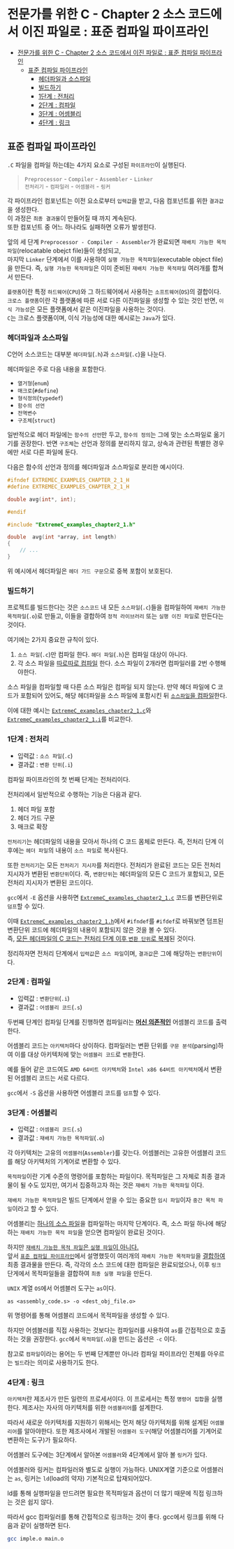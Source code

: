 # 전문가를 위한 C - Chapter 2 소스 코드에서 이진 파일로 : 표준 컴파일 파이프라인

- [전문가를 위한 C - Chapter 2 소스 코드에서 이진 파일로 : 표준 컴파일 파이프라인](#전문가를-위한-c---chapter-2-소스-코드에서-이진-파일로--표준-컴파일-파이프라인)
  - [표준 컴파일 파이프라인](#표준-컴파일-파이프라인)
    - [헤더파일과 소스파일](#헤더파일과-소스파일)
    - [빌드하기](#빌드하기)
    - [1단계 : 전처리](#1단계--전처리)
    - [2단계 : 컴파일](#2단계--컴파일)
    - [3단계 : 어셈블리](#3단계--어셈블리)
    - [4단계 : 링크](#4단계--링크)



## 표준 컴파일 파이프라인

`.C` 파일을 컴파일 하는데는 4가지 요소로 구성된 `파이프라인`이 실행된다.

> `Preprocessor` - `Compiler` - `Assembler` - `Linker`  
> `전처리기` - `컴파일러` - `어셈블러` - `링커`

각 파이프라인 컴포넌트는 이전 요소로부터 `입력값`을 받고, 다음 컴포넌트를 위한 `결과값`을 생성한다.  
이 과정은 `최종 결과물`이 만들어질 때 까지 계속된다.  
또한 컴포넌트 중 어느 하나라도 실패하면 오류가 발생힌다.

앞의 세 단계 `Preprocessor - Compiler - Assembler`가 완료되면
`재배치 가능한 목적파일`(relocatable obejct file)들이 생성되고,  
마지막 `Linker` 단계에서 이를 사용하여 `실행 가능한 목적파일`(executable object file)을 만든다. 즉, `실행 가능한 목적파일`은 이미 준비된 `재배치 가능한 목적파일` 여러개를 합쳐서 만든다.

`플랫폼`이란 특정 `하드웨어`(`CPU`)와 그 하드웨어에서 사용하는 `소프트웨어`(`OS`)의 결합이다.  
`크로스 플랫폼`이란 각 플랫폼에 따른 서로 다른 이진파일을 생성할 수 있는 것인 반면, `이식 가능성`은 모든 플랫폼에서 같은 이진파일을 사용하는 것이다.  
`C`는 크로스 플랫폼이며, 이식 가능성에 대한 예시로는 `Java`가 있다.

### 헤더파일과 소스파일

C언어 소스코드는 대부분 `헤더파일`(`.h`)과 `소스파일`(`.c`)을 나눈다.

헤더파일은 주로 다음 내용을 포함한다.

* `열거형`(`enum`)
* `매크로`(`#define`)
* `형식정의`(`typedef`)
* `함수의 선언`
* `전역변수`
* `구조체`(`struct`)

일반적으로 헤더 파일에는 `함수의 선언`만 두고, `함수의 정의`는 그에 맞는 소스파일로 옮기기를 권장한다. 반면 `구조체`는 선언과 정의를 분리하지 않고, 상속과 관련된 특별한 경우에만 서로 다른 파일에 둔다.

다음은 함수의 선언과 정의를 헤더파일과 소스파일로 분리한 예시이다.
```C
#ifndef EXTREMEC_EXAMPLES_CHAPTER_2_1_H
#define EXTREMEC_EXAMPLES_CHAPTER_2_1_H

double avg(int*, int);

#endif
```

```C
#include "ExtremeC_examples_chapter2_1.h"

double	avg(int *array, int length)
{
	// ...
}
```

위 예시에서 헤더파일은 `헤더 가드 구문`으로 중복 포함이 보호된다.

### 빌드하기

프로젝트를 빌드한다는 것은
`소스코드` 내 모든 `소스파일`(`.c`)들을 컴파일하여 `재배치 가능한 목적파일`(`.o`)로 만들고,
이들을 결합하여 `정적 라이브러리` 또는 `실행 이진 파일`로 만든다는 것이다.

여기에는 2가지 중요한 규칙이 있다.
1. `소스 파일`(`.c`)만 컴파일 한다. `헤더 파일`(`.h`)은 컴파일 대상이 아니다.
2. 각 소스 파일을 <U>따로따로 컴파일</U> 한다. 소스 파일이 2개라면 컴파일러를 2번 수행해야한다.

소스 파일을 컴파일할 때 다른 소스 파일은 컴파일 되지 않는다.
만약 헤더 파일에 C 코드가 포함되어 있어도, 해당 헤더파일을 소스 파일에 포함시킨 뒤 <U>`소스파일`을 컴파일</U>한다.

이에 대한 예시는 [`ExtremeC_examples_chapter2_1.c`](./ExtremeC_examples_chapter2_1.c)와 [`ExtremeC_examples_chapter2_1.i`](./ExtremeC_examples_chapter2_1.i)를 비교한다.

### 1단계 : 전처리

* 입력값 : `소스 파일`(`.c`)
* 결과값 : `변환 단위`(`.i`)

컴파일 파이프라인의 첫 번째 단게는 전처리이다.

전처리에서 일반적으로 수행하는 기능은 다음과 같다.
1. 헤더 파일 포함
2. 헤더 가드 구문
3. 매크로 확장

`전처리기`는 헤더파일의 내용을 모아서 하나의 C 코드 몸체로 만든다.
즉, 전처리 단계 이후에는 `헤더 파일`의 내용이 `소스 파일`로 복사된다.

또한 `전처리기`는 모든 `전처리기 지시자`를 처리한다.
전처리가 완료된 코드는 모든 전처리 지시자가 변환된 `변환단위`이다.
즉, `변환단위`는 헤더파일의 모든 C 코드가 포함되고, 모든 전처리 지시자가 변환된 코드이다.

`gcc`에서 `-E` 옵션을 사용하면 [`ExtremeC_examples_chapter2_1.c`](./ExtremeC_examples_chapter2_1.c) 코드를 변환단위로 `덤프`할 수 있다.

이때 [`ExtremeC_examples_chapter2_1.h`](./ExtremeC_examples_chapter2_1.h)에서 `#ifndef`를 `#ifdef`로 바꿔보면 덤프된 변환단위 코드에 헤더파일의 내용이 포함되지 않은 것을 볼 수 있다.  
즉, <U>모든 헤더파일의 C 코드는 전처리 단계 이후 `변환 단위`로 복제</U>된 것이다.

정리하자면 전처리 단계에서 `입력값`은 `소스 파일`이며, `결과값`은 그에 해당하는 `변환단위`이다.  

### 2단계 : 컴파일

* 입력값 : `변환단위`(`.i`)
* 결과값 : `어셈블리 코드`(`.s`)

두번째 단계인 컴파일 단계를 진행하면 컴파일러는 <U>**머신 의존적인**</U> 어셈블리 코드를 출력한다.

어셈블리 코드는 `아키텍처`마다 상이하다.
컴파일러는 변환 단위를 `구문 분석`(parsing)하여 이를 대상 아키텍처에 맞는 `어셈블리 코드`로 `변환`한다.

예를 들어 같은 코드여도 `AMD 64비트 아키텍처`와 `Intel x86 64비트 아키텍처`에서 변환된 어셈블리 코드는 서로 다르다.

`gcc`에서 `-S` 옵션을 사용하면 어셈블리 코드를 `덤프`할 수 있다.

### 3단계 : 어셈블리

* 입력값 : `어셈블리 코드`(`.s`)
* 결과값 : `재배치 가능한 목적파일`(`.o`)

각 아키텍처는 고유의 `어셈블러`(`Assembler`)를 갖는다.
어셈블러는 고유한 어셈블리 코드를 해당 아키텍처의 기계어로 변환할 수 있다.

`목적파일`이란 기계 수준의 명령어를 포함하는 파일이다.
목적파일은 그 자체로 최종 결과물이 될 수도 있지만,
여기서 집중하고자 하는 것은 `재배치 가능한 목적파일` 이다.

`재배치 가능한 목적파일`은 빌드 단계에서 얻을 수 있는 중요한 `임시 파일`이자 `중간 목적 파일`이라고 할 수 있다.

어셈블리는 <U>하나의 소스 파일</U>을 컴파일하는 마지막 단계이다. 즉, 소스 파일 하나에 해당하는 `재배치 가능한 목적 파일`을 얻으면 컴파일이 완료된 것이다. 

하지만 <U>`재배치 가능한 목적 파일`은 `실행 파일`이 아니다.</U>  
앞서 [`표준 컴파일 파이프라인`](#표준-컴파일-파이프라인)에서 설명했듯이 여러개의 `재배치 가능한 목적파일`을 <U>결합하여</U> 최종 결과물을 만든다. 즉, 각각의 소스 코드에 대한 컴파일은 완료되었으나, 이후 `링크` 단게에서 목적파일들을 결합하여 `최종 실행 파일`을 만든다.

`UNIX` 계열 `OS`에서 어셈블러 도구는 `as`이다.  
```shell
as <assembly_code.s> -o <dest_obj_file.o>
```  
위 명령어를 통해 어셈블리 코드에서 목적파일을 생성할 수 있다.

하지만 어셈블러를 직접 사용하는 것보다는 컴파일러를 사용하여 `as`를 간접적으로 호출하는 것을 권장한다.
`gcc`에서 `목적파일`(`.o`)을 만드는 옵션은 `-c` 이다.

참고로 `컴파일`이라는 용어는 두 번째 단계뿐만 아니라 컴파일 파이프라인 전체를 아우르는 `빌드`라는 의미로 사용하기도 한다.

### 4단계 : 링크

`아키텍처`란 제조사가 만든 일련의 프로세서이다.
이 프로세서는 특정 `명령어 집합`을 실행한다.
제조사는 자사의 아키텍처를 위한 `어셈블리어`를 설계한다.

따라서 새로운 아키텍처를 지원하기 위해서는 먼저 해당 아키텍처를 위해 설계된 `어셈블리어`를 알아야한다.
또한 제조사에서 개발된 `어셈블러 도구`(해당 어셈블리어를 기계어로 변환하는 도구)가 필요하다.

어셈블러 도구에는 3단계에서 알아본 `어셈블러`와 4단계에서 알아 볼 `링커`가 있다.

어셈블러와 링커는 컴파일러와 별도로 실행이 가능하다.
UNIX계열 기준으로 어셈블러는 `as`, 링커는 `ld`(load의 약자) 기본적으로 탑재되어있다.

ld를 통해 실행파일을 만드려면 필요한 목적파일과 옵션이 더 많기 때문에 직접 링크하는 것은 쉽지 않다.

따라서 gcc 컴파일러를 통해 간접적으로 링크하는 것이 좋다.
gcc에서 링크를 위해 다음과 같이 실행하면 된다.
```bash
gcc imple.o main.o
```